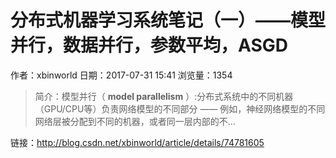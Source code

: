# 分布式机器学习系统笔记（一）——模型并行，数据并行，参数平均，ASGD
作者：xbinworld
日期：2017-07-31 15:41
浏览量：1354
> 简介：模型并行（ **model parallelism** ）:分布式系统中的不同机器（GPU/CPU等）负责网络模型的不同部分 —— 例如，神经网络模型的不同网络层被分配到不同的机器，或者同一层内部的不...

 链接：http://blog.csdn.net/xbinworld/article/details/74781605
